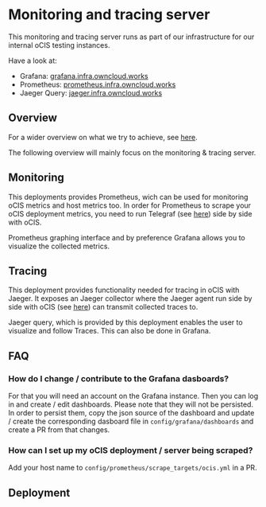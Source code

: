 # Monitoring and tracing server

This monitoring and tracing server runs as part of our infrastructure for our internal oCIS testing instances.

Have a look at:

- Grafana: [grafana.infra.owncloud.works](https://grafana.infra.owncloud.works)
- Prometheus: [prometheus.infra.owncloud.works](https://prometheus.infra.owncloud.works)
- Jaeger Query: [jaeger.infra.owncloud.works](https://jaeger.infra.owncloud.works)

## Overview

For a wider overview on what we try to achieve, see [here](https://owncloud.github.io/ocis/deployment/monitoring-tracing/).

The following overview will mainly focus on the monitoring & tracing server.

## Monitoring

This deployments provides Prometheus, wich can be used for monitoring oCIS metrics and host metrics too. In order for Prometheus to scrape your oCIS deployment metrics, you need to run Telegraf (see [here](https://github.com/owncloud-devops/monitoring-tracing-client)) side by side with oCIS.

Prometheus graphing interface and by preference Grafana allows you to visualize the collected metrics.

## Tracing

This deployment provides functionality needed for tracing in oCIS with Jaeger. It exposes an Jaeger collector where the Jaeger agent run side by side with oCIS (see [here](https://github.com/owncloud-devops/monitoring-tracing-client-example)) can transmit collected traces to.

Jaeger query, which is provided by this deployment enables the user to visualize and follow Traces. This can also be done in Grafana.

## FAQ

### How do I change / contribute to the Grafana dasboards?

For that you will need an account on the Grafana instance. Then you can log in and create / edit dashboards. Please note that they will not be persisted. In order to persist them, copy the json source of the dashboard and update / create the corresponding dasboard file in `config/grafana/dashboards` and create a PR from that changes.

### How can I set up my oCIS deployment / server being scraped?

Add your host name to `config/prometheus/scrape_targets/ocis.yml` in a PR.

## Deployment
